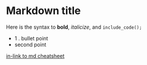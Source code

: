 # Markdown title

Here is the syntax to **bold**, *italicize*, and `include_code();`

* 1 . bullet point
* second point

[in-link to md cheatsheet](https://github.com/adam-p/markdown-here/wiki/Markdown-Cheatsheet)
